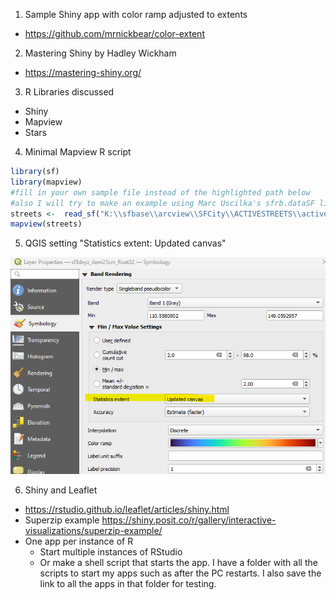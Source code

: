1. Sample Shiny app with color ramp adjusted to extents
* https://github.com/mrnickbear/color-extent
2. Mastering Shiny by Hadley Wickham
* https://mastering-shiny.org/
3. R Libraries discussed
* Shiny
* Mapview
* Stars
4. Minimal Mapview R script
```r
library(sf)
library(mapview)
#fill in your own sample file instead of the highlighted path below
#also I will try to make an example using Marc Uscilka's sfrb.dataSF library
streets <-  read_sf("K:\\sfbase\\arcview\\SFCity\\ACTIVESTREETS\\activestreets.shp")
mapview(streets)
```

5. QGIS setting "Statistics extent: Updated canvas"

![](qgis_screenshot.png)

6. Shiny and Leaflet
* https://rstudio.github.io/leaflet/articles/shiny.html
* Superzip example  https://shiny.posit.co/r/gallery/interactive-visualizations/superzip-example/
* One app per instance of R
  * Start multiple instances of RStudio
  * Or make a shell script that starts the app.  I have a folder with all the scripts to start my apps such as after the PC restarts.  I also save the link to all the apps in that folder for testing.
